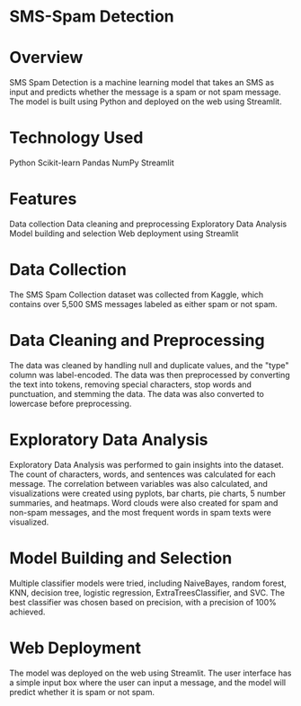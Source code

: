 # SMS-Spam Detection
# Overview
SMS Spam Detection is a machine learning model that takes an SMS as input and predicts whether the message is a spam or not spam message. The model is built using Python and deployed on the web using Streamlit.

# Technology Used
Python
Scikit-learn
Pandas
NumPy
Streamlit

# Features
Data collection
Data cleaning and preprocessing
Exploratory Data Analysis
Model building and selection
Web deployment using Streamlit

# Data Collection
The SMS Spam Collection dataset was collected from Kaggle, which contains over 5,500 SMS messages labeled as either spam or not spam.

# Data Cleaning and Preprocessing

The data was cleaned by handling null and duplicate values, and the "type" column was label-encoded. The data was then preprocessed by converting the text into tokens, removing special characters, stop words and punctuation, and stemming the data. The data was also converted to lowercase before preprocessing.

# Exploratory Data Analysis

Exploratory Data Analysis was performed to gain insights into the dataset. The count of characters, words, and sentences was calculated for each message. The correlation between variables was also calculated, and visualizations were created using pyplots, bar charts, pie charts, 5 number summaries, and heatmaps. Word clouds were also created for spam and non-spam messages, and the most frequent words in spam texts were visualized.

# Model Building and Selection

Multiple classifier models were tried, including NaiveBayes, random forest, KNN, decision tree, logistic regression, ExtraTreesClassifier, and SVC. The best classifier was chosen based on precision, with a precision of 100% achieved.

# Web Deployment

The model was deployed on the web using Streamlit. The user interface has a simple input box where the user can input a message, and the model will predict whether it is spam or not spam.
